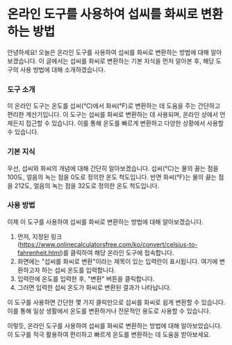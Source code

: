 온라인 도구를 사용하여 섭씨를 화씨로 변환하는 방법
============================

안녕하세요! 오늘은 온라인 도구를 사용하여 섭씨를 화씨로 변환하는 방법에 대해 알아보겠습니다. 이 글에서는 섭씨를 화씨로 변환하는 기본 지식을 먼저 알아본 후, 해당 도구의 사용 방법에 대해 소개하겠습니다.

### 도구 소개

이 온라인 도구는 온도를 섭씨(°C)에서 화씨(°F)로 변환하는 데 도움을 주는 간단하고 편리한 계산기입니다. 이 도구는 섭씨를 화씨로 변환하는 데 사용되며, 온라인 상에서 언제든지 접근할 수 있습니다. 이를 통해 온도를 빠르게 변환하고 다양한 상황에서 사용할 수 있습니다.

### 기본 지식

우선, 섭씨와 화씨의 개념에 대해 간단히 알아보겠습니다. 섭씨(°C)는 물의 끓는 점을 100도, 얼음의 녹는 점을 0도로 정의한 온도 척도입니다. 반면 화씨(°F)는 물의 끓는 점을 212도, 얼음의 녹는 점을 32도로 정의한 온도 척도입니다.

### 사용 방법

이제 이 도구를 사용하여 섭씨를 화씨로 변환하는 방법에 대해 알아보겠습니다.

1. 먼저, 지정된 링크(<https://www.onlinecalculatorsfree.com/ko/convert/celsius-to-fahrenheit.html>)를 클릭하여 해당 온라인 도구에 접속합니다.
2. 화면에는 "섭씨를 화씨로 변환"이라는 제목이 있는 입력란이 표시됩니다. 여기에 변환하고자 하는 섭씨 온도를 입력합니다.
3. 입력란에 온도를 입력한 후, "변환" 버튼을 클릭합니다.
4. 그러면 입력한 섭씨 온도가 화씨로 변환된 결과가 나타납니다.

이 도구를 사용하면 간단한 몇 가지 클릭만으로 섭씨를 화씨로 쉽게 변환할 수 있습니다. 이를 통해 일상 생활에서 온도를 변환하거나 전문적인 용도로 사용할 수 있습니다.

이렇듯, 온라인 도구를 사용하여 섭씨를 화씨로 변환하는 방법에 대해 알아보았습니다. 이 도구를 적극 활용하여 편리하고 빠르게 온도를 변환하는 데 도움을 받아보세요.